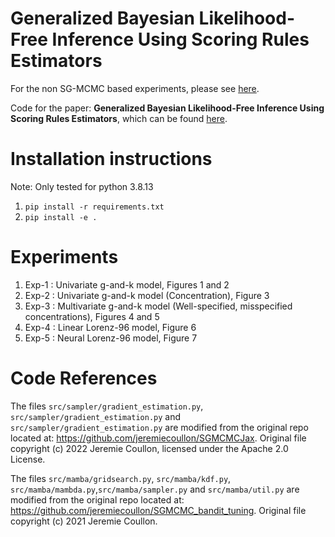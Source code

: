 # Generalized Bayesian Likelihood-Free Inference Using Scoring Rules Estimators 

For the non SG-MCMC based experiments, please see [here](https://github.com/LoryPack/GenBayes_LikelihoodFree_ScoringRules). 

Code for the paper: __Generalized Bayesian Likelihood-Free Inference Using Scoring Rules Estimators__,
which can be found [here](https://arxiv.org/abs/2104.03889).

# Installation instructions
Note: Only tested for python 3.8.13

1. `pip install -r requirements.txt`
2. `pip install -e .`

# Experiments
1. Exp-1 : Univariate g-and-k model, Figures 1 and 2
2. Exp-2 : Univariate g-and-k model (Concentration), Figure 3
3. Exp-3 : Multivariate g-and-k model (Well-specified, misspecified concentrations), Figures 4 and 5
4. Exp-4 : Linear Lorenz-96 model, Figure 6
5. Exp-5 : Neural Lorenz-96 model, Figure 7

# Code References
The files `src/sampler/gradient_estimation.py`, `src/sampler/gradient_estimation.py` and `src/sampler/gradient_estimation.py` are modified from the original repo located at:
https://github.com/jeremiecoullon/SGMCMCJax.
Original file copyright (c) 2022 Jeremie Coullon, licensed under the Apache 2.0 License.

The files `src/mamba/gridsearch.py`, `src/mamba/kdf.py`, `src/mamba/mambda.py`,`src/mamba/sampler.py` and `src/mamba/util.py` are modified from the original repo located at:
https://github.com/jeremiecoullon/SGMCMC_bandit_tuning.
Original file copyright (c) 2021 Jeremie Coullon.